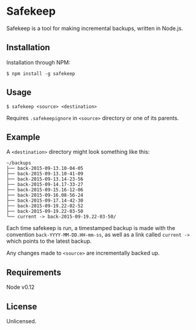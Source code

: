 # Safekeep

Safekeep is a tool for making incremental backups, written in Node.js.

## Installation

Installation through NPM:

```
$ npm install -g safekeep
```

## Usage

```
$ safekeep <source> <destination>
```

Requires `.safekeepignore` in `<source>` directory or one of its parents.

## Example

A `<destination>` directory might look something like this:

```
~/backups
├── back-2015-09-13.10-04-05
├── back-2015-09-13.10-41-09
├── back-2015-09-13.14-23-56
├── back-2015-09-14.17-33-27
├── back-2015-09-15.16-12-06
├── back-2015-09-16.08-56-24
├── back-2015-09-17.14-42-30
├── back-2015-09-19.22-02-52
├── back-2015-09-19.22-03-50
└── current -> back-2015-09-19.22-03-50/
```

Each time safekeep is run, a timestamped backup is made with the convention `back-YYYY-MM-DD.HH-mm-ss`, as well as a link called `current ->` which points to the latest backup.

Any changes made to `<source>` are incrementally backed up.

## Requirements

Node v0.12

## License

Unlicensed.

